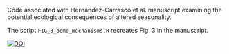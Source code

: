 Code associated with Hernández-Carrasco et al. manuscript examining the potential ecological consequences of altered seasonality. 

The script `FIG_3_demo_mechanisms.R` recreates Fig. 3 in the manuscript. 

[![DOI](https://zenodo.org/badge/952260143.svg)](https://doi.org/10.5281/zenodo.15062106)
